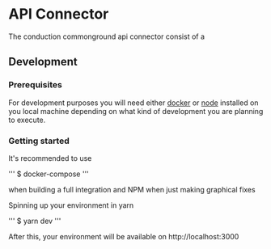# API Connector

The conduction commonground api connector consist of a

## Development

### Prerequisites
For development purposes you will need either [docker]() or [node](https://nodejs.org/en/download/) installed on you local machine depending on what kind of development you are planning to execute.

### Getting started
It's recommended to use 

'''
$ docker-compose 
'''

when building a full integration and NPM when just making graphical fixes

Spinning up your environment in yarn

'''
$ yarn dev
'''

After this, your environment will be available on http://localhost:3000
